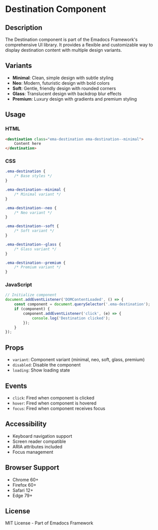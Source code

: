 # Destination Component

## Description
The Destination component is part of the Emadocs Framework's comprehensive UI library. It provides a flexible and customizable way to display destination content with multiple design variants.

## Variants
- **Minimal**: Clean, simple design with subtle styling
- **Neo**: Modern, futuristic design with bold colors
- **Soft**: Gentle, friendly design with rounded corners
- **Glass**: Translucent design with backdrop blur effects
- **Premium**: Luxury design with gradients and premium styling

## Usage

### HTML
```html
<destination class="ema-destination ema-destination--minimal">
    Content here
</destination>
```

### CSS
```css
.ema-destination {
    /* Base styles */
}

.ema-destination--minimal {
    /* Minimal variant */
}

.ema-destination--neo {
    /* Neo variant */
}

.ema-destination--soft {
    /* Soft variant */
}

.ema-destination--glass {
    /* Glass variant */
}

.ema-destination--premium {
    /* Premium variant */
}
```

### JavaScript
```javascript
// Initialize component
document.addEventListener('DOMContentLoaded', () => {
    const component = document.querySelector('.ema-destination');
    if (component) {
        component.addEventListener('click', (e) => {
            console.log('Destination clicked');
        });
    }
});
```

## Props
- `variant`: Component variant (minimal, neo, soft, glass, premium)
- `disabled`: Disable the component
- `loading`: Show loading state

## Events
- `click`: Fired when component is clicked
- `hover`: Fired when component is hovered
- `focus`: Fired when component receives focus

## Accessibility
- Keyboard navigation support
- Screen reader compatible
- ARIA attributes included
- Focus management

## Browser Support
- Chrome 60+
- Firefox 60+
- Safari 12+
- Edge 79+

## License
MIT License - Part of Emadocs Framework
